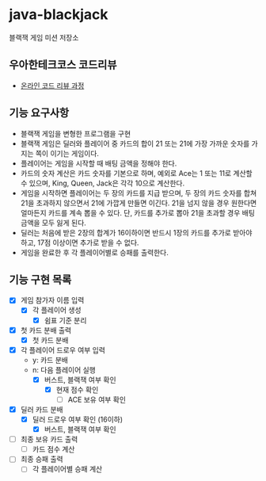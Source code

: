 # java-blackjack
블랙잭 게임 미션 저장소

## 우아한테크코스 코드리뷰
* [온라인 코드 리뷰 과정](https://github.com/woowacourse/woowacourse-docs/blob/master/maincourse/README.md)

## 기능 요구사항
- 블랙잭 게임을 변형한 프로그램을 구현
- 블랙잭 게임은 딜러와 플레이어 중 카드의 합이 21 또는 21에 가장 가까운 숫자를 가지는 쪽이 이기는 게임이다.
- 플레이어는 게임을 시작할 때 배팅 금액을 정해야 한다. 
- 카드의 숫자 계산은 카드 숫자를 기본으로 하며, 예외로 Ace는 1 또는 11로 계산할 수 있으며, King, Queen, Jack은 각각 10으로 계산한다.
- 게임을 시작하면 플레이어는 두 장의 카드를 지급 받으며, 두 장의 카드 숫자를 합쳐 21을 초과하지 않으면서 21에 가깝게 만들면 이긴다. 21을 넘지 않을 경우 원한다면 얼마든지 카드를 계속 뽑을 수 있다. 단, 카드를 추가로 뽑아 21을 초과할 경우 배팅 금액을 모두 잃게 된다.
- 딜러는 처음에 받은 2장의 합계가 16이하이면 반드시 1장의 카드를 추가로 받아야 하고, 17점 이상이면 추가로 받을 수 없다.
- 게임을 완료한 후 각 플레이어별로 승패를 출력한다.

## 기능 구현 목록
- [x] 게임 참가자 이름 입력
    - [x] 각 플레이어 생성
        - [x] 쉼표 기준 분리
- [x] 첫 카드 분배 출력
    - [x] 첫 카드 분배
- [x] 각 플레이어 드로우 여부 입력
    - y: 카드 분배
    - n: 다음 플레이어 실행
        - [x] 버스트, 블랙잭 여부 확인
            - [x] 현재 점수 확인
                - [ ] ACE 보유 여부 확인
- [x] 딜러 카드 분배
    - [x] 딜러 드로우 여부 확인 (16이하)
        - [x] 버스트, 블랙잭 여부 확인
- [ ] 최종 보유 카드 출력
    - [ ] 카드 점수 계산
- [ ] 최종 승패 출력
    - [ ] 각 플레이어별 승패 계산